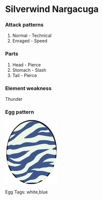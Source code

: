 # Silverwind Nargacuga

### Attack patterns
1. Normal - Technical
2. Enraged - Speed

### Parts
1. Head - Pierce
2. Stomach - Slash
3. Tail - Pierce

### Element weakness
Thunder 

### Egg pattern
![image info](../assets/silverwind_nargacuga.png)

Egg Tags: white,blue